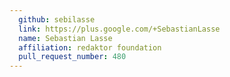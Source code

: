 ```yaml
---
  github: sebilasse
  link: https://plus.google.com/+SebastianLasse
  name: Sebastian Lasse
  affiliation: redaktor foundation
  pull_request_number: 480
---
```

